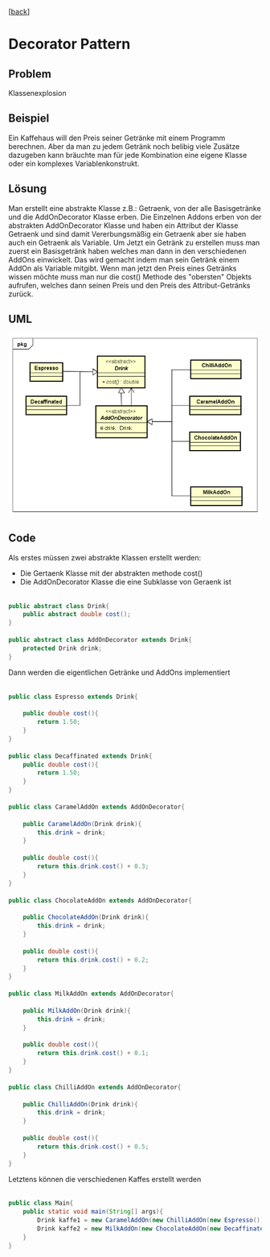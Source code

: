 [[back](../)]

# Decorator Pattern

## Problem

Klassenexplosion

## Beispiel

Ein Kaffehaus will den Preis seiner Getränke mit einem Programm berechnen. Aber da man zu jedem Getränk noch belibig viele Zusätze dazugeben kann bräuchte man für jede Kombination eine eigene Klasse oder ein komplexes Variablenkonstrukt.

## Lösung

Man erstellt eine abstrakte Klasse z.B.: Getraenk, von der alle Basisgetränke und die AddOnDecorator Klasse erben. Die Einzelnen Addons erben von der abstrakten AddOnDecorator Klasse und haben ein Attribut der Klasse Getraenk und sind damit Vererbungsmäßig ein Getraenk aber sie haben auch ein Getraenk als Variable. Um Jetzt ein Getränk zu erstellen muss man zuerst ein Basisgetränk haben welches man dann in den verschiedenen AddOns einwickelt. Das wird gemacht indem man sein Getränk einem AddOn als Variable mitgibt. Wenn man jetzt den Preis eines Getränks wissen möchte muss man nur die cost() Methode des "obersten" Objekts aufrufen, welches dann seinen Preis und den Preis des Attribut-Getränks zurück.

## UML

![Decorator UML-Diagramm](DecoratorPattern.png "Decorator")

## Code

Als erstes müssen zwei abstrakte Klassen erstellt werden:

* Die Gertaenk Klasse mit der abstrakten methode cost()
* Die AddOnDecorator Klasse die eine Subklasse von Geraenk ist

```java

public abstract class Drink{
	public abstract double cost();
}

public abstract class AddOnDecorator extends Drink{
	protected Drink drink;
}

```

Dann werden die eigentlichen Getränke und AddOns implementiert

```java

public class Espresso extends Drink{

	public double cost(){
		return 1.50;
	}
}

public class Decaffinated extends Drink{
	public double cost(){
		return 1.50;
	}
}

public class CaramelAddOn extends AddOnDecorator{

	public CaramelAddOn(Drink drink){
		this.drink = drink;
	}

	public double cost(){
		return this.drink.cost() + 0.3;
	}
}

public class ChocolateAddOn extends AddOnDecorator{

	public ChocolateAddOn(Drink drink){
		this.drink = drink;
	}

	public double cost(){
		return this.drink.cost() + 0.2;
	}
}

public class MilkAddOn extends AddOnDecorator{

	public MilkAddOn(Drink drink){
		this.drink = drink;
	}

	public double cost(){
		return this.drink.cost() + 0.1;
	}
}

public class ChilliAddOn extends AddOnDecorator{

	public ChilliAddOn(Drink drink){
		this.drink = drink;
	}

	public double cost(){
		return this.drink.cost() + 0.5;
	}
}

```

Letztens können die verschiedenen Kaffes erstellt werden

```java

public class Main{
	public static void main(String[] args){
		Drink kaffe1 = new CaramelAddOn(new ChilliAddOn(new Espresso()));
		Drink kaffe2 = new MilkAddOn(new ChocolateAddOn(new Decaffinated()));
	}
}

```
